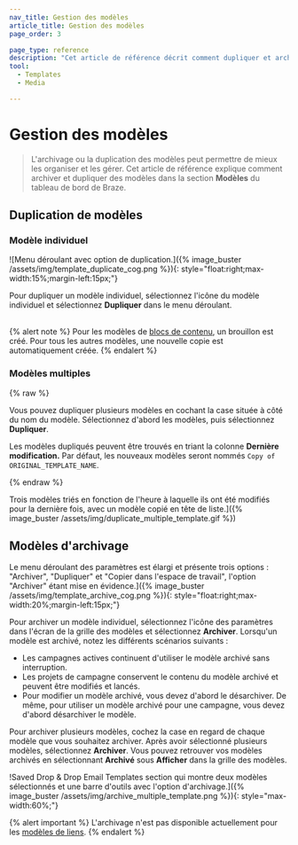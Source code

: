 ```yaml
---
nav_title: Gestion des modèles
article_title: Gestion des modèles
page_order: 3

page_type: reference
description: "Cet article de référence décrit comment dupliquer et archiver des modèles dans la section Modèles et médias du tableau de bord de Braze."
tool:
  - Templates
  - Media

---
```


# Gestion des modèles

> L'archivage ou la duplication des modèles peut permettre de mieux les organiser et les gérer. Cet article de référence explique comment archiver et dupliquer des modèles dans la section **Modèles** du tableau de bord de Braze.

## Duplication de modèles

### Modèle individuel

\![Menu déroulant avec option de duplication.]({% image_buster /assets/img/template_duplicate_cog.png %}){: style="float:right;max-width:15%;margin-left:15px;"}

Pour dupliquer un modèle individuel, sélectionnez l'icône <i class="fas fa-cog"></i> du modèle individuel et sélectionnez **Dupliquer** dans le menu déroulant.
<br><br>

{% alert note %}
Pour les modèles de [blocs de contenu]({{site.baseurl}}/user_guide/engagement_tools/templates_and_media/content_blocks/), un brouillon est créé. Pour tous les autres modèles, une nouvelle copie est automatiquement créée.
{% endalert %}

### Modèles multiples

{% raw %}

Vous pouvez dupliquer plusieurs modèles en cochant la case située à côté du nom du modèle. Sélectionnez d'abord les modèles, puis sélectionnez **Dupliquer**.

Les modèles dupliqués peuvent être trouvés en triant la colonne **Dernière modification.**  Par défaut, les nouveaux modèles seront nommés `Copy of ORIGINAL_TEMPLATE_NAME`.

{% endraw %}

Trois modèles triés en fonction de l'heure à laquelle ils ont été modifiés pour la dernière fois, avec un modèle copié en tête de liste.]({% image_buster /assets/img/duplicate_multiple_template.gif %})

## Modèles d'archivage

Le menu déroulant des paramètres est élargi et présente trois options : "Archiver", "Dupliquer" et "Copier dans l'espace de travail", l'option "Archiver" étant mise en évidence.]({% image_buster /assets/img/template_archive_cog.png %}){: style="float:right;max-width:20%;margin-left:15px;"}

Pour archiver un modèle individuel, sélectionnez l'icône des paramètres dans l'écran de la grille des modèles et sélectionnez **Archiver**. Lorsqu'un modèle est archivé, notez les différents scénarios suivants :

- Les campagnes actives continuent d'utiliser le modèle archivé sans interruption.
- Les projets de campagne conservent le contenu du modèle archivé et peuvent être modifiés et lancés.
- Pour modifier un modèle archivé, vous devez d'abord le désarchiver. De même, pour utiliser un modèle archivé pour une campagne, vous devez d'abord désarchiver le modèle.

Pour archiver plusieurs modèles, cochez la case en regard de chaque modèle que vous souhaitez archiver. Après avoir sélectionné plusieurs modèles, sélectionnez **Archiver**. Vous pouvez retrouver vos modèles archivés en sélectionnant **Archivé** sous **Afficher** dans la grille des modèles.

!Saved Drop & Drop Email Templates section qui montre deux modèles sélectionnés et une barre d'outils avec l'option d'archivage.]({% image_buster /assets/img/archive_multiple_template.png %}){: style="max-width:60%;"}

{% alert important %}
L'archivage n'est pas disponible actuellement pour les [modèles de liens]({{site.baseurl}}/user_guide/message_building_by_channel/email/link_templates/#link-templates).
{% endalert %}

